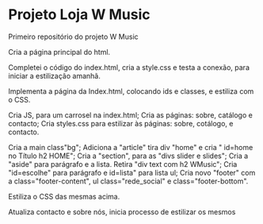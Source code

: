 # Projeto Loja W Music
 Primeiro repositório do projeto W Music

Cria a página principal do html.

Completei o código do index.html, cria a style.css e testa a conexão, para iniciar a estilização amanhã.

Implementa a página da Index.html, colocando ids e classes, e estiliza com o CSS.

Cria JS, para um carrosel na index.html;
Cria as páginas: sobre, catálogo e contacto;
Cria styles.css para estilizar às páginas: sobre, cotálogo, e contacto.

Cria a main class"bg";
Adiciona a "article" tira div "home" e cria " id=home no Título h2 HOME";
Cria a "section", para as "divs slider e slides";
Cria a "aside" para parágrafo e a lista. Retira "div text com h2 WMusic";
Cria "id=escolhe" para parágrafo e id=lista" para lista ul;
Cria novo "footer" com a class="footer-content", ul class="rede_social" e class="footer-bottom".

Estiliza o CSS das mesmas acima.

Atualiza contacto e sobre nós, inicia processo de estilizar os mesmos

